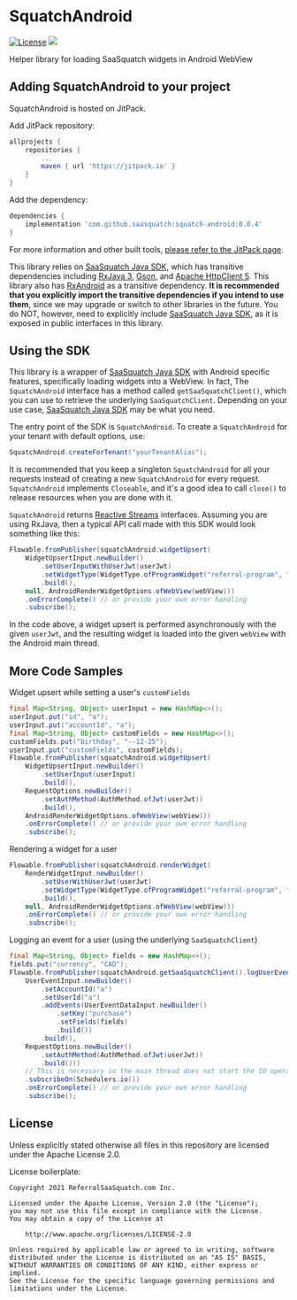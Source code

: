 # SquatchAndroid

[![License](https://img.shields.io/badge/License-Apache%202.0-blue.svg)](https://opensource.org/licenses/Apache-2.0)
[![](https://jitpack.io/v/saasquatch/squatch-android.svg)](https://jitpack.io/#saasquatch/squatch-android)

Helper library for loading SaaSquatch widgets in Android WebView

## Adding SquatchAndroid to your project

SquatchAndroid is hosted on JitPack.

Add JitPack repository:

```gradle
allprojects {
    repositories {
        ...
        maven { url 'https://jitpack.io' }
    }
}
```

Add the dependency:

```gradle
dependencies {
    implementation 'com.github.saasquatch:squatch-android:0.0.4'
}
```

For more information and other built tools, [please refer to the JitPack page](https://jitpack.io/#saasquatch/squatch-android).

This library relies on [SaaSquatch Java SDK](https://github.com/saasquatch/saasquatch-java-sdk), which has transitive dependencies including [RxJava 3](https://github.com/ReactiveX/RxJava), [Gson](https://github.com/google/gson), and [Apache HttpClient 5](https://hc.apache.org/httpcomponents-client-5.0.x/index.html). This library also has [RxAndroid](https://github.com/ReactiveX/RxAndroid) as a transitive dependency. **It is recommended that you explicitly import the transitive dependencies if you intend to use them**, since we may upgrade or switch to other libraries in the future. You do NOT, however, need to explicitly include [SaaSquatch Java SDK](https://github.com/saasquatch/saasquatch-java-sdk), as it is exposed in public interfaces in this library.

## Using the SDK

This library is a wrapper of [SaaSquatch Java SDK](https://github.com/saasquatch/saasquatch-java-sdk) with Android specific features, specifically loading widgets into a WebView. In fact, The `SquatchAndroid` interface has a method called `getSaaSquatchClient()`, which you can use to retrieve the underlying `SaaSquatchClient`. Depending on your use case, [SaaSquatch Java SDK](https://github.com/saasquatch/saasquatch-java-sdk) may be what you need.

The entry point of the SDK is `SquatchAndroid`. To create a `SquatchAndroid` for your tenant with default options, use:

```java
SquatchAndroid.createForTenant("yourTenantAlias");
```

It is recommended that you keep a singleton `SquatchAndroid` for all your requests instead of creating a new `SquatchAndroid` for every request. `SquatchAndroid` implements `Closeable`, and it's a good idea to call `close()` to release resources when you are done with it.

`SquatchAndroid` returns [Reactive Streams](https://www.reactive-streams.org/) interfaces. Assuming you are using RxJava, then a typical API call made with this SDK would look something like this:

```java
Flowable.fromPublisher(squatchAndroid.widgetUpsert(
    WidgetUpsertInput.newBuilder()
        .setUserInputWithUserJwt(userJwt)
        .setWidgetType(WidgetType.ofProgramWidget("referral-program", "referrerWidget"))
        .build(),
    null, AndroidRenderWidgetOptions.ofWebView(webView)))
    .onErrorComplete() // or provide your own error handling
    .subscribe();
```

In the code above, a widget upsert is performed asynchronously with the given `userJwt`, and the resulting widget is loaded into the given `webView` with the Android main thread.

## More Code Samples

Widget upsert while setting a user's `customFields`

```java
final Map<String, Object> userInput = new HashMap<>();
userInput.put("id", "a");
userInput.put("accountId", "a");
final Map<String, Object> customFields = new HashMap<>();
customFields.put("birthday", "--12-25");
userInput.put("customFields", customFields);
Flowable.fromPublisher(squatchAndroid.widgetUpsert(
    WidgetUpsertInput.newBuilder()
        .setUserInput(userInput)
        .build(),
    RequestOptions.newBuilder()
        .setAuthMethod(AuthMethod.ofJwt(userJwt))
        .build(),
    AndroidRenderWidgetOptions.ofWebView(webView)))
    .onErrorComplete() // or provide your own error handling
    .subscribe();
```

Rendering a widget for a user

```java
Flowable.fromPublisher(squatchAndroid.renderWidget(
    RenderWidgetInput.newBuilder()
        .setUserWithUserJwt(userJwt)
        .setWidgetType(WidgetType.ofProgramWidget("referral-program", "referrerWidget"))
        .build(),
    null, AndroidRenderWidgetOptions.ofWebView(webView)))
    .onErrorComplete() // or provide your own error handling
    .subscribe();
```

Logging an event for a user (using the underlying `SaaSquatchClient`)

```java
final Map<String, Object> fields = new HashMap<>();
fields.put("currency", "CAD");
Flowable.fromPublisher(squatchAndroid.getSaaSquatchClient().logUserEvent(
    UserEventInput.newBuilder()
        .setAccountId("a")
        .setUserId("a")
        .addEvents(UserEventDataInput.newBuilder()
            .setKey("purchase")
            .setFields(fields)
            .build())
        .build(),
    RequestOptions.newBuilder()
        .setAuthMethod(AuthMethod.ofJwt(userJwt))
        .build()))
    // This is necessary so the main thread does not start the IO operation
    .subscribeOn(Schedulers.io())
    .onErrorComplete() // or provide your own error handling
    .subscribe();
```

## License

Unless explicitly stated otherwise all files in this repository are licensed under the Apache
License 2.0.

License boilerplate:

```
Copyright 2021 ReferralSaaSquatch.com Inc.

Licensed under the Apache License, Version 2.0 (the "License");
you may not use this file except in compliance with the License.
You may obtain a copy of the License at

    http://www.apache.org/licenses/LICENSE-2.0

Unless required by applicable law or agreed to in writing, software
distributed under the License is distributed on an "AS IS" BASIS,
WITHOUT WARRANTIES OR CONDITIONS OF ANY KIND, either express or implied.
See the License for the specific language governing permissions and
limitations under the License.
```
